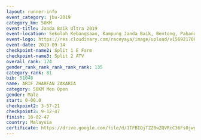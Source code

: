 ```yaml
---
layout: runner-info 
event_category: jbu-2019 
category_km: 50KM 
event-title: Janda Baik Ultra 2019 
event-location: Sekolah Kebangsaan, Kampung Janda Baik, Bentong, Pahang, Malaysia 
event-logo: https://res.cloudinary.com/raceyaya/image/upload/v1569217009/logo/janda-baik_vch1pc.jpg 
event-date: 2019-09-14 
checkpoint-name2: Split 1 E Farm 
checkpoint-name3: Split 2 ATV 
overall_rank: 174
gender_rank_rank_rank_rank_rank: 135
category_rank: 81
bib: 51048
name: ARIF ZHARFAN ZAKARIA
category: 50KM Men Open
gender: Male
start: 0-00.0
checkpoint2: 3-57-21
checkpoint3: 9-12-47
finish: 10-02-47
country: Malaysia
certificate: https://drive.google.com/file/d/1TFBIQjTZZ8wZQVRcC36Fs0jwg9lZ7ibo/view?usp=sharing
---
```

